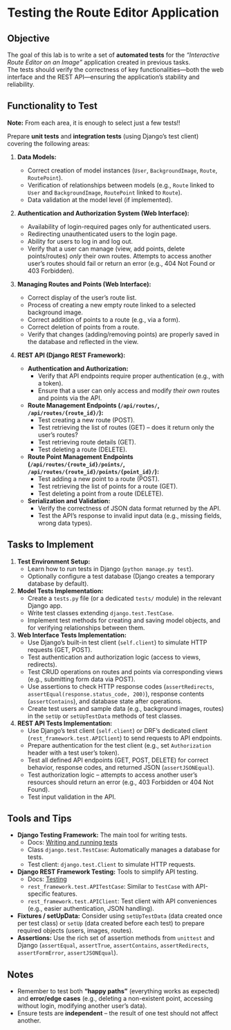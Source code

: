 # Testing the Route Editor Application

## Objective

The goal of this lab is to write a set of **automated tests** for the *“Interactive Route Editor on an Image”* application created in previous tasks.  
The tests should verify the correctness of key functionalities—both the web interface and the REST API—ensuring the application’s stability and reliability.

## Functionality to Test

**Note:** From each area, it is enough to select just a few tests!!

Prepare **unit tests** and **integration tests** (using Django’s test client) covering the following areas:

1. **Data Models:**
   - Correct creation of model instances (`User`, `BackgroundImage`, `Route`, `RoutePoint`).
   - Verification of relationships between models (e.g., `Route` linked to `User` and `BackgroundImage`, `RoutePoint` linked to `Route`).
   - Data validation at the model level (if implemented).

2. **Authentication and Authorization System (Web Interface):**
   - Availability of login-required pages only for authenticated users.
   - Redirecting unauthenticated users to the login page.
   - Ability for users to log in and log out.
   - Verify that a user can manage (view, add points, delete points/routes) *only* their own routes. Attempts to access another user’s routes should fail or return an error (e.g., 404 Not Found or 403 Forbidden).

3. **Managing Routes and Points (Web Interface):**
   - Correct display of the user’s route list.
   - Process of creating a new empty route linked to a selected background image.
   - Correct addition of points to a route (e.g., via a form).
   - Correct deletion of points from a route.
   - Verify that changes (adding/removing points) are properly saved in the database and reflected in the view.

4. **REST API (Django REST Framework):**
   - **Authentication and Authorization:**
     - Verify that API endpoints require proper authentication (e.g., with a token).
     - Ensure that a user can only access and modify *their own* routes and points via the API.
   - **Route Management Endpoints (`/api/routes/`, `/api/routes/{route_id}/`):**
     - Test creating a new route (POST).
     - Test retrieving the list of routes (GET) – does it return only the user’s routes?
     - Test retrieving route details (GET).
     - Test deleting a route (DELETE).
   - **Route Point Management Endpoints (`/api/routes/{route_id}/points/`, `/api/routes/{route_id}/points/{point_id}/`):**
     - Test adding a new point to a route (POST).
     - Test retrieving the list of points for a route (GET).
     - Test deleting a point from a route (DELETE).
   - **Serialization and Validation:**
     - Verify the correctness of JSON data format returned by the API.
     - Test the API’s response to invalid input data (e.g., missing fields, wrong data types).

## Tasks to Implement

1. **Test Environment Setup:**
   - Learn how to run tests in Django (`python manage.py test`).
   - Optionally configure a test database (Django creates a temporary database by default).
2. **Model Tests Implementation:**
   - Create a `tests.py` file (or a dedicated `tests/` module) in the relevant Django app.
   - Write test classes extending `django.test.TestCase`.
   - Implement test methods for creating and saving model objects, and for verifying relationships between them.
3. **Web Interface Tests Implementation:**
   - Use Django’s built-in test client (`self.client`) to simulate HTTP requests (GET, POST).
   - Test authentication and authorization logic (access to views, redirects).
   - Test CRUD operations on routes and points via corresponding views (e.g., submitting form data via POST).
   - Use assertions to check HTTP response codes (`assertRedirects`, `assertEqual(response.status_code, 200)`), response contents (`assertContains`), and database state after operations.
   - Create test users and sample data (e.g., background images, routes) in the `setUp` or `setUpTestData` methods of test classes.
4. **REST API Tests Implementation:**
   - Use Django’s test client (`self.client`) or DRF’s dedicated client (`rest_framework.test.APIClient`) to send requests to API endpoints.
   - Prepare authentication for the test client (e.g., set `Authorization` header with a test user’s token).
   - Test all defined API endpoints (GET, POST, DELETE) for correct behavior, response codes, and returned JSON (`assertJSONEqual`).
   - Test authorization logic – attempts to access another user’s resources should return an error (e.g., 403 Forbidden or 404 Not Found).
   - Test input validation in the API.

## Tools and Tips

- **Django Testing Framework:** The main tool for writing tests.
  - Docs: [Writing and running tests](https://docs.djangoproject.com/en/stable/topics/testing/overview/)
  - Class `django.test.TestCase`: Automatically manages a database for tests.
  - Test client: `django.test.Client` to simulate HTTP requests.
- **Django REST Framework Testing:** Tools to simplify API testing.
  - Docs: [Testing](https://www.django-rest-framework.org/api-guide/testing/)
  - `rest_framework.test.APITestCase`: Similar to `TestCase` with API-specific features.
  - `rest_framework.test.APIClient`: Test client with API conveniences (e.g., easier authentication, JSON handling).
- **Fixtures / setUpData:** Consider using `setUpTestData` (data created once per test class) or `setUp` (data created before each test) to prepare required objects (users, images, routes).
- **Assertions:** Use the rich set of assertion methods from `unittest` and Django (`assertEqual`, `assertTrue`, `assertContains`, `assertRedirects`, `assertFormError`, `assertJSONEqual`).

## Notes

- Remember to test both **“happy paths”** (everything works as expected) and **error/edge cases** (e.g., deleting a non-existent point, accessing without login, modifying another user’s data).
- Ensure tests are **independent** – the result of one test should not affect another.
